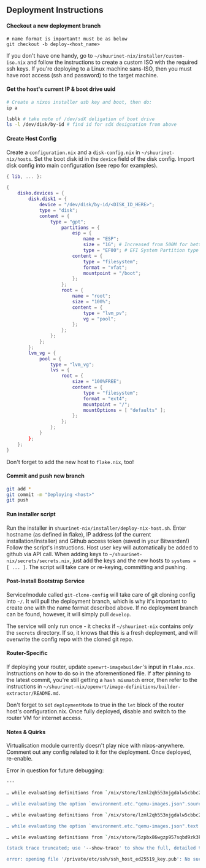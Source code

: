 ## Deployment Instructions

#### Checkout a new deployment branch 

```
# name format is important! must be as below
git checkout -b deploy-<host_name>
```

If you don't have one handy, go to `~/shuurinet-nix/installer/custom-iso.nix` and follow the instructions to create a custom ISO with the required ssh keys. If you're deploying to a Linux machine sans-ISO, then you must have root access (ssh and password) to the target machine.

#### Get the host's current IP & boot drive uuid
```bash
# Create a nixos installer usb key and boot, then do: 
ip a

lsblk # take note of /dev/sdX deligation of boot drive
ls -l /dev/disk/by-id # find id for sdX designation from above
```

#### Create Host Config

Create a `configuration.nix` and a `disk-config.nix` in `~/shuurinet-nix/hosts`. Set the boot disk id in the `device` field of the disk config. Import disk config into main configuration (see repo for examples).

```nix
{ lib, ... }:

{
    disko.devices = {
		disk.disk1 = {
			device = "/dev/disk/by-id/<DISK_ID_HERE>";
			type = "disk";
			content = {
				type = "gpt";
					partitions = {
						esp = {
							name = "ESP";
							size = "1G"; # Increased from 500M for better future-proofing
							type = "EF00"; # EFI System Partition type
						content = {
							type = "filesystem";
							format = "vfat";
							mountpoint = "/boot";
						};
					};
					root = {
						name = "root";
						size = "100%";
						content = {
							type = "lvm_pv";
							vg = "pool";
						};
					};
				};
			};
		};
		lvm_vg = {
			pool = {
				type = "lvm_vg";
				lvs = {
					root = {
						size = "100%FREE";
						content = {
							type = "filesystem";
							format = "ext4";
							mountpoint = "/";
							mountOptions = [ "defaults" ];
						};
					};
				};
			}
		};
	};
}
```

Don't forget to add the new host to `flake.nix`, too!
#### Commit and push new branch

```bash
git add *
git commit -m "Deploying <host>"
git push
```
#### Run installer script

Run the installer in `shuurinet-nix/installer/deploy-nix-host.sh`. Enter hostname (as defined in flake), IP address (of the current installation/installer) and Github access token (saved in your Bitwarden!) Follow the script's instructions. Host user key will automatically be added to github via API call. When adding keys to `~/shuurinet-nix/secrets/secrets.nix`, just add the keys and the new hosts to `systems = [ ... ]`. The script will take care or re-keying, committing and pushing.
#### Post-Install Bootstrap Service

Service/module called `git-clone-config` will take care of git cloning config into `~/`. It will pull the deployment branch, which is why it's important to create one with the name format described above. If no deployment branch can be found, however, it will simply pull `develop`.

The service will only run once - it checks if `~/shuurinet-nix` contains _only_ the `secrets` directory. If so, it knows that this is a fresh deployment, and will overwrite the config repo with the cloned git repo. 
#### Router-Specific 

If deploying your router, update `openwrt-imagebuilder`'s input in `flake.nix`. Instructions on how to do so in the aforementioned file. If after pinning to the latest commit, you're still getting a `hash mismatch` error, then refer to the instructions in `~/shuurinet-nix/openwrt/image-definitions/builder-extractor/README.md`.

Don't forget to set `deploymentMode` to true in the `let` block of the router host's configuration.nix. Once fully deployed, disable and switch to the router VM for internet access. 
#### Notes & Quirks

Virtualisation module currently doesn't play nice with nixos-anywhere. Comment out any config related to it for the deployment. Once deployed, re-enable. 

Error in question for future debugging:

```bash
---

… while evaluating definitions from `/nix/store/lzml2qh553njgdalw5cbbc208vwachr6-source/nixos/modules/system/etc/etc.nix':

… while evaluating the option `environment.etc."qemu-images.json".source':

… while evaluating definitions from `/nix/store/lzml2qh553njgdalw5cbbc208vwachr6-source/nixos/modules/system/etc/etc.nix':

… while evaluating the option `environment.etc."qemu-images.json".text':

… while evaluating definitions from `/nix/store/5zpbx86wgzp957sqbd9zk3kxkpq4k1m0-source/qemu/image-manager':

(stack trace truncated; use '--show-trace' to show the full, detailed trace)

error: opening file '/private/etc/ssh/ssh_host_ed25519_key.pub': No such file or directory
```

